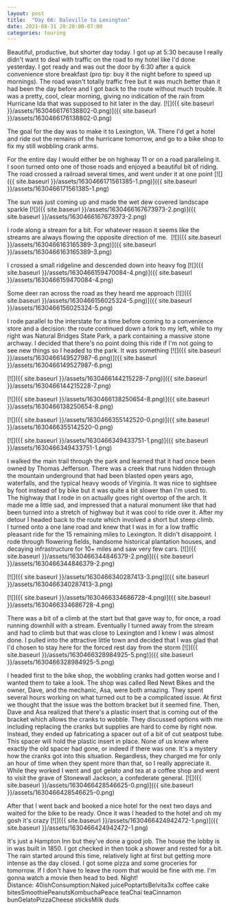 ```yaml
---
layout: post
title:  "Day 66: Daleville to Lexington"
date: 2021-08-31 20:20:00-07:00
categories: touring
---
```

Beautiful, productive, but shorter day today. I got up at 5:30 because I really didn't want to deal with traffic on the road to my hotel like I'd done yesterday. I got ready and was out the door by 6:30 after a quick convenience store breakfast (pro tip: buy it the night before to speed up mornings). The road wasn't totally traffic free but it was much better than it had been the day before and I got back to the route without much trouble. It was a pretty, cool, clear morning, giving no indication of the rain from Hurricane Ida that was supposed to hit later in the day.
[![]({{ site.baseurl }}/assets/1630466176138802-0.png)]({{ site.baseurl }}/assets/1630466176138802-0.png)
  
The goal for the day was to make it to Lexington, VA. There I'd get a hotel and ride out the remains of the hurricane tomorrow, and go to a bike shop to fix my still wobbling crank arms.   
  
For the entire day I would either be on highway 11 or on a road paralleling it. I soon turned onto one of those roads and enjoyed a beautiful bit of riding. The road crossed a railroad several times, and went under it at one point
[![]({{ site.baseurl }}/assets/1630466171561385-1.png)]({{ site.baseurl }}/assets/1630466171561385-1.png)
  
The sun was just coming up and made the wet dew covered landscape sparkle
[![]({{ site.baseurl }}/assets/1630466167673973-2.png)]({{ site.baseurl }}/assets/1630466167673973-2.png)
  
I rode along a stream for a bit. For whatever reason it seems like the streams are always flowing the opposite direction of me. 
[![]({{ site.baseurl }}/assets/1630466163165389-3.png)]({{ site.baseurl }}/assets/1630466163165389-3.png)
  
I crossed a small ridgeline and descended down into heavy fog
[![]({{ site.baseurl }}/assets/1630466159470084-4.png)]({{ site.baseurl }}/assets/1630466159470084-4.png)
  
Some deer ran across the road as they heard me approach
[![]({{ site.baseurl }}/assets/1630466156025324-5.png)]({{ site.baseurl }}/assets/1630466156025324-5.png)
  
I rode parallel to the interstate for a time before coming to a convenience store and a decision: the route continued down a fork to my left, while to my right was Natural Bridges State Park, a park containing a massive stone archway. I decided that there's no point doing this ride if I'm not going to see new things so I headed to the park. It was something
[![]({{ site.baseurl }}/assets/1630466149527987-6.png)]({{ site.baseurl }}/assets/1630466149527987-6.png)

[![]({{ site.baseurl }}/assets/1630466144215228-7.png)]({{ site.baseurl }}/assets/1630466144215228-7.png)

[![]({{ site.baseurl }}/assets/1630466138250654-8.png)]({{ site.baseurl }}/assets/1630466138250654-8.png)

[![]({{ site.baseurl }}/assets/1630466355142520-0.png)]({{ site.baseurl }}/assets/1630466355142520-0.png)

[![]({{ site.baseurl }}/assets/1630466349433751-1.png)]({{ site.baseurl }}/assets/1630466349433751-1.png)
  
I walked the main trail through the park and learned that it had once been owned by Thomas Jefferson. There was a creek that runs hidden through the mountain underground that had been blasted open years ago, waterfalls, and the typical heavy woods of Virginia. It was nice to sightsee by foot instead of by bike but it was quite a bit slower than I'm used to.  
The highway that I rode in on actually goes right overtop of the arch. It made me a little sad, and impressed that a natural monument like that had been turned into a stretch of highway but it was cool to ride over it. After my detour I headed back to the route which involved a short but steep climb.  
I turned onto a one lane road and knew that I was in for a low traffic pleasant ride for the 15 remaining miles to Lexington. It didn't disappoint. I rode through flowering fields, handsome historical plantation houses, and decaying infrastructure for 10+ miles and saw very few cars.
[![]({{ site.baseurl }}/assets/1630466344846379-2.png)]({{ site.baseurl }}/assets/1630466344846379-2.png)

[![]({{ site.baseurl }}/assets/1630466340287413-3.png)]({{ site.baseurl }}/assets/1630466340287413-3.png)

[![]({{ site.baseurl }}/assets/1630466334686728-4.png)]({{ site.baseurl }}/assets/1630466334686728-4.png)
  
There was a bit of a climb at the start but that gave way to, for once, a road running downhill with a stream. Eventually I turned away from the stream and had to climb but that was close to Lexington and I knew I was almost done. I pulled into the attractive little town and decided that I was glad that I'd chosen to stay here for the forced rest day from the storm
[![]({{ site.baseurl }}/assets/1630466328984925-5.png)]({{ site.baseurl }}/assets/1630466328984925-5.png)
  
I headed first to the bike shop, the wobbling cranks had gotten worse and I wanted them to take a look. The shop was called Red Newt Bikes and the owner, Dave, and the mechanic, Asa, were both amazing. They spent several hours working on what turned out to be a complicated issue. At first we thought that the issue was the bottom bracket but it seemed fine. Then, Dave and Asa realized that there's a plastic insert that is coming out of the bracket which allows the cranks to wobble. They discussed options with me including replacing the cranks but supplies are hard to come by right now. Instead, they ended up fabricating a spacer out of a bit of cut seatpost tube. This spacer will hold the plastic insert in place. None of us knew where exactly the old spacer had gone, or indeed if there was one. It's a mystery how the cranks got into this situation. Regardless, they charged me for only an hour of time when they spent more than that, so I really appreciate it.   
While they worked I went and got gelato and tea at a coffee shop and went to visit the grave of Stonewall Jackson, a confederate general.
[![]({{ site.baseurl }}/assets/1630466428546625-0.png)]({{ site.baseurl }}/assets/1630466428546625-0.png)
  
After that I went back and booked a nice hotel for the next two days and waited for the bike to be ready. Once it was I headed to the hotel and oh my gosh it's crazy
[![]({{ site.baseurl }}/assets/1630466424942472-1.png)]({{ site.baseurl }}/assets/1630466424942472-1.png)
  
It's just a Hampton Inn but they've done a good job. The house the lobby is in was built in 1850. I got checked in then took a shower and rested for a bit. The rain started around this time, relatively light at first but getting more intense as the day closed. I got some pizza and some groceries for tomorrow. If I don't have to leave the room that would be fine with me. I'm gonna watch a movie then head to bed. Night!  
Distance: 40ishConsumption:Naked juicePoptartsBelvita3x coffee cake bitesSmoothiePeanutsKombuchaPeace teaChai teaCinnamon bunGelatoPizzaCheese sticksMilk duds
